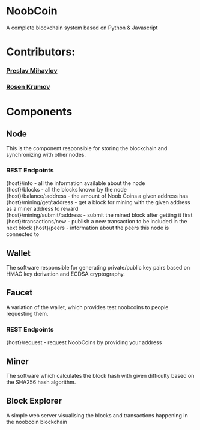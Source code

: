 # NoobCoin
A complete blockchain system based on Python & Javascript

# Contributors:  
### [Preslav Mihaylov](https://github.com/PreslavMihaylov)  
### [Rosen Krumov](https://github.com/RosenKrumov)  

# Components

## Node
This is the component responsible for storing the blockchain and synchronizing with other nodes.

### REST Endpoints
{host}/info - all the information available about the node  
{host}/blocks - all the blocks known by the node  
{host}/balance/:address - the amount of Noob Coins a given address has  
{host}/mining/get/:address - get a block for mining with the given address as a miner address to reward  
{host}/mining/submit/:address - submit the mined block after getting it first  
{host}/transactions/new - publish a new transaction to be included in the next block
{host}/peers - information about the peers this node is connected to  

## Wallet
The software responsible for generating private/public key pairs based on HMAC key derivation and ECDSA cryptography.

## Faucet
A variation of the wallet, which provides test noobcoins to people requesting them.

### REST Endpoints
{host}/request - request NoobCoins by providing your address

## Miner
The software which calculates the block hash with given difficulty based on the SHA256 hash algorithm.

## Block Explorer
A simple web server visualising the blocks and transactions happening in the noobcoin blockchain
